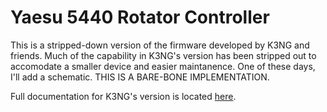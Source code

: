 # Yaesu 5440 Rotator Controller

This is a stripped-down version of the firmware developed by K3NG and friends.  Much of the capability in K3NG's version has been stripped out to accomodate a smaller device and easier maintanence.  One of these days, I'll add a schematic. THIS IS A BARE-BONE IMPLEMENTATION.

Full documentation for K3NG's version is located [here](https://github.com/k3ng/k3ng_rotator_controller/wiki).
                     
